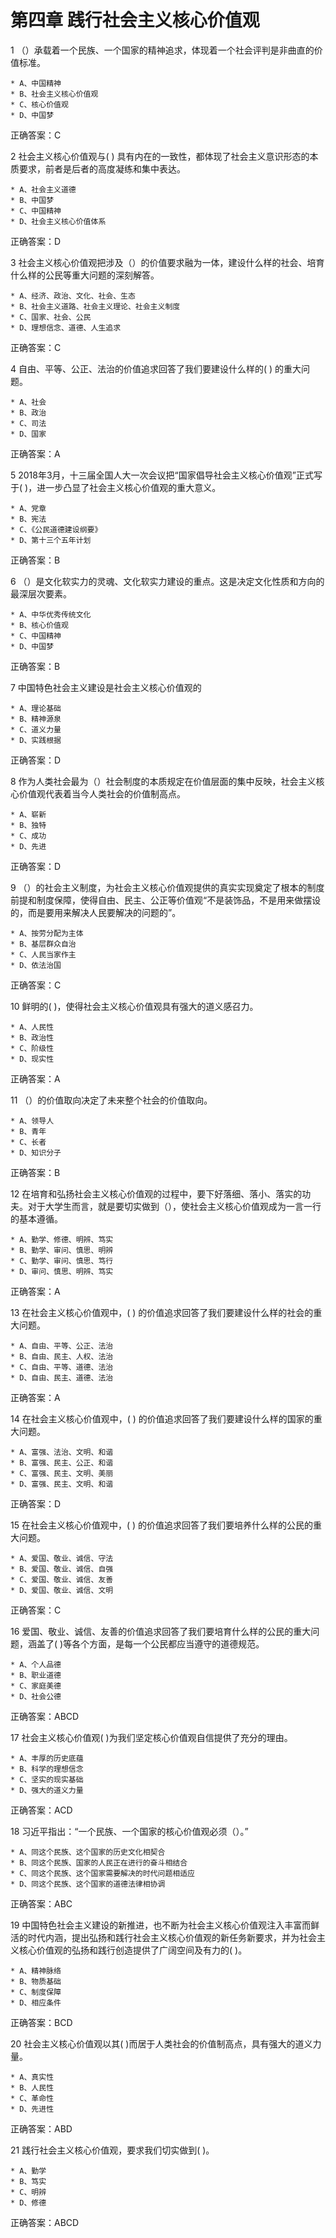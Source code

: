 # 第四章 践行社会主义核心价值观

1 （）承载着一个民族、一个国家的精神追求，体现着一个社会评判是非曲直的价值标准。

    * A、中国精神
    * B、社会主义核心价值观
    * C、核心价值观
    * D、中国梦
正确答案：C

2 社会主义核心价值观与(   ) 具有内在的一致性，都体现了社会主义意识形态的本质要求，前者是后者的高度凝练和集中表达。

    * A、社会主义道德
    * B、中国梦
    * C、中国精神
    * D、社会主义核心价值体系
正确答案：D

3 社会主义核心价值观把涉及（）的价值要求融为一体，建设什么样的社会、培育什么样的公民等重大问题的深刻解答。

    * A、经济、政治、文化、社会、生态
    * B、社会主义道路、社会主义理论、社会主义制度
    * C、国家、社会、公民
    * D、理想信念、道德、人生追求

正确答案：C

4 自由、平等、公正、法治的价值追求回答了我们要建设什么样的(   ) 的重大问题。

    * A、社会
    * B、政治
    * C、司法
    * D、国家

正确答案：A

5 2018年3月，十三届全国人大一次会议把“国家倡导社会主义核心价值观”正式写于(   )，进一步凸显了社会主义核心价值观的重大意义。

    * A、党章
    * B、宪法
    * C、《公民道德建设纲要》
    * D、第十三个五年计划

正确答案：B

6 （）是文化软实力的灵魂、文化软实力建设的重点。这是决定文化性质和方向的最深层次要素。

    * A、中华优秀传统文化
    * B、核心价值观
    * C、中国精神
    * D、中国梦

正确答案：B

7 中国特色社会主义建设是社会主义核心价值观的

    * A、理论基础
    * B、精神源泉
    * C、道义力量
    * D、实践根据
正确答案：D

8 作为人类社会最为（）社会制度的本质规定在价值层面的集中反映，社会主义核心价值观代表着当今人类社会的价值制高点。

    * A、崭新
    * B、独特
    * C、成功
    * D、先进
正确答案：D

9 （）的社会主义制度，为社会主义核心价值观提供的真实实现奠定了根本的制度前提和制度保障，使得自由、民主、公正等价值观“不是装饰品，不是用来做摆设的，而是要用来解决人民要解决的问题的”。

    * A、按劳分配为主体
    * B、基层群众自治
    * C、人民当家作主
    * D、依法治国
正确答案：C

10 鲜明的(   )，使得社会主义核心价值观具有强大的道义感召力。

    * A、人民性
    * B、政治性
    * C、阶级性
    * D、现实性
正确答案：A

11 （）的价值取向决定了未来整个社会的价值取向。

    * A、领导人
    * B、青年
    * C、长者
    * D、知识分子
正确答案：B

12 在培育和弘扬社会主义核心价值观的过程中，要下好落细、落小、落实的功夫。对于大学生而言，就是要切实做到（），使社会主义核心价值观成为一言一行的基本遵循。

    * A、勤学、修德、明辨、笃实
    * B、勤学、审问、慎思、明辨
    * C、勤学、审问、慎思、笃行
    * D、审问、慎思、明辨、笃实
正确答案：A

13 在社会主义核心价值观中，(   ) 的价值追求回答了我们要建设什么样的社会的重大问题。

    * A、自由、平等、公正、法治
    * B、自由、民主、人权、法治
    * C、自由、平等、道德、法治
    * D、自由、民主、道德、法治
正确答案：A

14 在社会主义核心价值观中，(   ) 的价值追求回答了我们要建设什么样的国家的重大问题。

    * A、富强、法治、文明、和谐
    * B、富强、民主、公正、和谐
    * C、富强、民主、文明、美丽
    * D、富强、民主、文明、和谐
正确答案：D

15 在社会主义核心价值观中，(   ) 的价值追求回答了我们要培养什么样的公民的重大问题。

    * A、爱国、敬业、诚信、守法
    * B、爱国、敬业、诚信、自强
    * C、爱国、敬业、诚信、友善
    * D、爱国、敬业、诚信、文明
正确答案：C

16 爱国、敬业、诚信、友善的价值追求回答了我们要培育什么样的公民的重大问题，涵盖了(   )等各个方面，是每一个公民都应当遵守的道德规范。

    * A、个人品德
    * B、职业道德
    * C、家庭美德
    * D、社会公德
正确答案：ABCD

17 社会主义核心价值观(   )为我们坚定核心价值观自信提供了充分的理由。

    * A、丰厚的历史底蕴
    * B、科学的理想信念
    * C、坚实的现实基础
    * D、强大的道义力量
正确答案：ACD

18 习近平指出：“一个民族、一个国家的核心价值观必须（）。”

    * A、同这个民族、这个国家的历史文化相契合
    * B、同这个民族、国家的人民正在进行的奋斗相结合
    * C、同这个民族、这个国家需要解决的时代问题相适应
    * D、同这个民族、这个国家的道德法律相协调
正确答案：ABC

19 中国特色社会主义建设的新推进，也不断为社会主义核心价值观注入丰富而鲜活的时代内涵，提出弘扬和践行社会主义核心价值观的新任务新要求，并为社会主义核心价值观的弘扬和践行创造提供了广阔空间及有力的(   )。

    * A、精神脉络
    * B、物质基础
    * C、制度保障
    * D、相应条件
正确答案：BCD

20 社会主义核心价值观以其(   )而居于人类社会的价值制高点，具有强大的道义力量。

    * A、真实性
    * B、人民性
    * C、革命性
    * D、先进性
正确答案：ABD

21 践行社会主义核心价值观，要求我们切实做到(   )。

    * A、勤学
    * B、笃实
    * C、明辨
    * D、修德
正确答案：ABCD